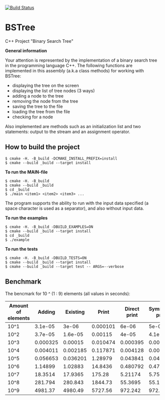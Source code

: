 [![Build Status](https://travis-ci.org/WhiteRabbitRo/BSTree.svg?branch=master)](https://travis-ci.org/WhiteRabbitRo/BSTree)

# BSTree
C++ Project "Binary Search Tree"

**General information**

Your attention is represented by the implementation of a binary search tree in the programming language C++. The following functions are implemented in this assembly (a.k.a class methods) for working with BSTree: 

- displaying the tree on the screen
- displaying the list of tree nodes (3 ways)
- adding a node to the tree
- removing the node from the tree 
- saving the tree to the file
- loading the tree from the file
- checking for a node

Also implemented are methods such as an initialization list and two statements: output to the stream and an assignment operator.

## How to build the project

```ShellSession
$ cmake -H. -B_build -DCMAKE_INSTALL_PREFIX=install
$ cmake --build _build --target install
```

**To run the MAIN-file**

```ShellSession
$ cmake -H. -B_build
$ cmake --build _build
$ cd _build
$ ./main <item1> <item2> <item3> ...
```

The program supports the ability to run with the input data specified (a space character is used as a separator), and also without input data.

**To run the examples**

```ShellSession
$ cmake -H. -B_build -DBUILD_EXAMPLES=ON
$ cmake --build _build --target install
$ cd _build
$ ./example
```

**To run the tests**

```ShellSession
$ cmake -H. -B_build -DBUILD_TESTS=ON
$ cmake --build _build --target install
$ cmake --build _build --target test -- ARGS=--verbose
```

## Benchmark

The bencmark for 10 ^ (1 : 9) elements (all values in seconds):


|Amount of elements|Adding|Existing|Print|Direct print|Symmetric print|Reverse print|Saving|Loading|Removing|
|---|---|---|---|---|---|---|---|---|---|
|10^1|3.1e-05|3e-06|0.000101|6e-06|5e-06|6e-06|0.000295|0.000178|4e-06|
|10^2|3.7e-05|1.6e-05|0.00115|4e-05|4.1e-05|4e-05|3.9e-05|9.2e-05|1e-05|
|10^3|0.000325|0.00015|0.010474|0.000395|0.000422|0.000391|4.7e-05|0.000188|8.9e-05|
|10^4|0.004011|0.002185|0.117871|0.004128|0.003968|0.003914|3.7e-05|0.001117|0.00073|
|10^5|0.056653|0.036201|1.28979|0.043841|0.047062|0.045696|3.1e-05|0.018395|0.007436|
|10^6|1.14899|1.02883|14.8436|0.480792|0.479679|0.47861|7e-05|0.291747|0.071457|
|10^7|18.3514|17.9365|175.28|5.21174|5.75037|5.26387|5e-05|4.24086|0.740487|
|10^8|281.794|280.843|1844.73|55.3695|55.1324|55.0423|4.3e-05|55.8803|7.17556|
|10^9|4981.37|4980.49|5727.56|972.242|972.115|972.007|5.7e-05|973.196|74.3658|

